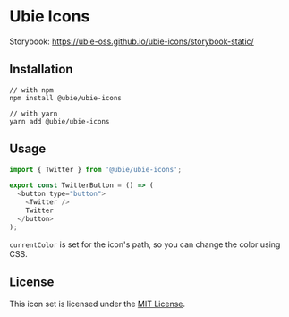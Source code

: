 # Ubie Icons

Storybook: https://ubie-oss.github.io/ubie-icons/storybook-static/

## Installation

```
// with npm
npm install @ubie/ubie-icons

// with yarn
yarn add @ubie/ubie-icons
```

## Usage

```js
import { Twitter } from '@ubie/ubie-icons';

export const TwitterButton = () => (
  <button type="button">
    <Twitter />
    Twitter
  </button>
);
```

`currentColor` is set for the icon's path, so you can change the color using CSS.

## License

This icon set is licensed under the [MIT License](https://github.com/ubie-oss/ubie-icons/blob/main/LICENSE).
